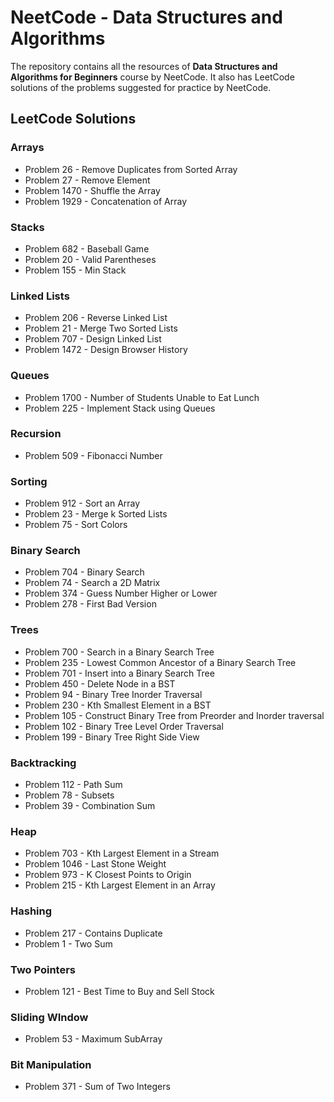 # NeetCode - Data Structures and Algorithms

<p>The repository contains all the resources of <b>Data Structures and Algorithms for Beginners</b> course by NeetCode. It also has LeetCode solutions of the problems suggested for practice by NeetCode.</p>

## LeetCode Solutions

### Arrays

- Problem 26 - Remove Duplicates from Sorted Array
- Problem 27 - Remove Element
- Problem 1470 - Shuffle the Array
- Problem 1929 - Concatenation of Array

### Stacks

- Problem 682 - Baseball Game
- Problem 20 - Valid Parentheses
- Problem 155 - Min Stack

### Linked Lists

- Problem 206 - Reverse Linked List
- Problem 21 - Merge Two Sorted Lists
- Problem 707 - Design Linked List
- Problem 1472 - Design Browser History

### Queues

- Problem 1700 - Number of Students Unable to Eat Lunch
- Problem 225 - Implement Stack using Queues

### Recursion

- Problem 509 - Fibonacci Number

### Sorting

- Problem 912 - Sort an Array
- Problem 23 - Merge k Sorted Lists
- Problem 75 - Sort Colors

### Binary Search

- Problem 704 - Binary Search
- Problem 74 - Search a 2D Matrix
- Problem 374 - Guess Number Higher or Lower
- Problem 278 - First Bad Version

### Trees

- Problem 700 - Search in a Binary Search Tree
- Problem 235 - Lowest Common Ancestor of a Binary Search Tree
- Problem 701 - Insert into a Binary Search Tree
- Problem 450 - Delete Node in a BST
- Problem 94 - Binary Tree Inorder Traversal
- Problem 230 - Kth Smallest Element in a BST
- Problem 105 - Construct Binary Tree from Preorder and Inorder traversal
- Problem 102 - Binary Tree Level Order Traversal
- Problem 199 - Binary Tree Right Side View

### Backtracking

- Problem 112 - Path Sum
- Problem 78 - Subsets
- Problem 39 - Combination Sum

### Heap

- Problem 703 - Kth Largest Element in a Stream
- Problem 1046 - Last Stone Weight
- Problem 973 - K Closest Points to Origin
- Problem 215 - Kth Largest Element in an Array

### Hashing

- Problem 217 - Contains Duplicate
- Problem 1 - Two Sum

### Two Pointers

- Problem 121 - Best Time to Buy and Sell Stock

### Sliding WIndow

- Problem 53 - Maximum SubArray

### Bit Manipulation

- Problem 371 - Sum of Two Integers
